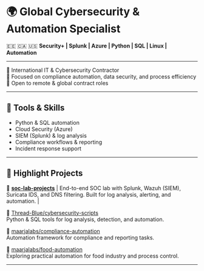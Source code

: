 # 🌍 Global Cybersecurity & Automation Specialist  

🇪🇪 🇨🇦 🇺🇸 
**Security+ | Splunk | Azure | Python | SQL | Linux | Automation**  

---

🔹 International IT & Cybersecurity Contractor  
🔹 Focused on compliance automation, data security, and process efficiency  
🔹 Open to remote & global contract roles  

---

## 🔧 Tools & Skills  
- Python & SQL automation  
- Cloud Security (Azure)  
- SIEM (Splunk) & log analysis  
- Compliance workflows & reporting  
- Incident response support  

---

## 🚀 Highlight Projects  
🔹 [**soc-lab-projects**](https://github.com/thread-blue/soc-lab-projects) | End-to-end SOC lab with Splunk, Wazuh (SIEM), Suricata IDS, and DNS filtering. Built for log analysis, alerting, and automation. |

🔹 [Thread-Blue/cybersecurity-scripts](https://github.com/Thread-Blue/cybersecurity-scripts)  
Python & SQL tools for log analysis, detection, and automation.  

🔹 [maarjalabs/compliance-automation](https://github.com/maarjalabs/compliance-automation)  
Automation framework for compliance and reporting tasks.  

🔹 [maarjalabs/food-automation](https://github.com/maarjalabs/food-automation)  
Exploring practical automation for food industry and process control.  

---
